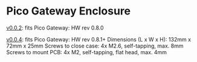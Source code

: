 # Pico Gateway Enclosure


[v0.0.2](v0.0.2/): fits Pico Gateway: HW rev 0.8.0   

[v0.0.4](v0.0.4/): fits Pico Gateway: HW rev 0.8.1+
Dimensions (L x W x H): 132mm x 72mm x 25mm
Screws to close case: 4x M2.6, self-tapping, max. 8mm
Screws to mount PCB: 4x M2, self-tapping, flat head, max. 4mm

